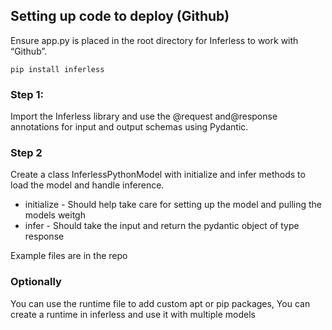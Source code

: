 ## Setting up code to deploy (Github)

Ensure app.py is placed in the root directory for Inferless to work with “Github”.

```
pip install inferless
```

### Step 1: 
Import the Inferless library and use the @request and@response annotations for input and output schemas using Pydantic.

### Step 2 
Create a class InferlessPythonModel with initialize and infer methods to load the model and handle inference.

- initialize - Should help take care for setting up the model and pulling the models weitgh
- infer - Should take the input and return the pydantic object of type response 

Example files are in the repo 

### Optionally 

You can use the runtime file to add custom apt or pip packages, You can create a runtime in inferless and use it with multiple models 
